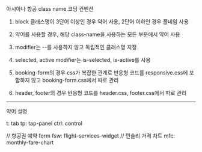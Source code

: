 아시아나 항공 class name 코딩 컨벤션

1. block 클래스명이 3단어 이상인 경우 약어 사용, 2단어 이하인 경우 풀네임 사용

2. 약어를 사용할 경우, 해당 class-name을 사용하는 모든 부분에서 약어 사용

3. modifier는 --를 사용하지 않고 독립적인 클래스명 지정

4. selected, active modifier는 is-selected, is-active를 사용

5. booking-form의 경우 css가 복잡한 관계로 반응형 코드를 responsive.css에 포함하지 않고 booking-form.css에서 따로 관리

6. header, footer의 경우 반응형 코드를 header.css, footer.css에서 따로 관리

---

약어 설명

t: tab
tp: tap-panel
ctrl: control

// 항공권 예약 form
fsw: flight-services-widget
// 먼슬리 가격 차트
mfc: monthly-fare-chart
